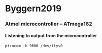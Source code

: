 # Byggern2019

### Atmel microcontroller – ATmega162
#### Listening to output from the microcontroller
`picocom -b 9600 /dev/ttys0`

